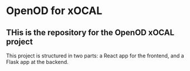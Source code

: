 # OpenOD for xOCAL 

## THis is the repository for the OpenOD xOCAL project

This project is structured in two parts: a React app for the frontend, and a Flask app at the backend. 